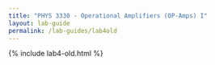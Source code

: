```yaml
---
title: "PHYS 3330 - Operational Amplifiers (OP-Amps) I"
layout: lab-guide
permalink: /lab-guides/lab4old
---
```


{% include lab4-old.html %}